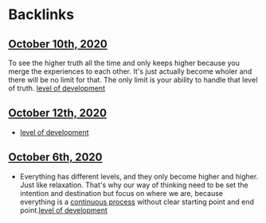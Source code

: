 
# Backlinks
## [October 10th, 2020](<October 10th, 2020.md>)
To see the higher truth all the time and only keeps higher because you merge the experiences to each other. It's just actually become wholer and there will be no limit for that. The only limit is your ability to handle that level of truth. [level of development](<level of development.md>)

## [October 12th, 2020](<October 12th, 2020.md>)
- [level of development](<level of development.md>)

## [October 6th, 2020](<October 6th, 2020.md>)
- Everything has different levels, and they only become higher and higher. Just like relaxation. That's why our way of thinking need to be set the intention and destination but focus on where we are, because everything is a [continuous process](<continuous process.md>) without clear starting point and end point.[level of development](<level of development.md>)

